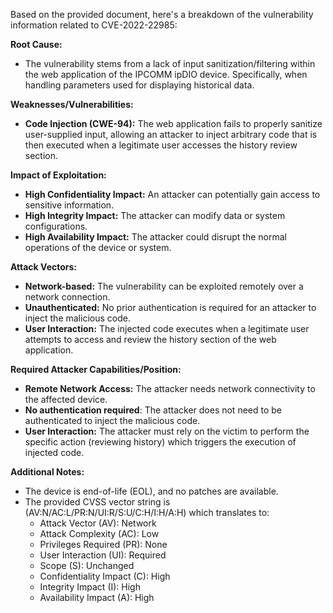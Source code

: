 Based on the provided document, here's a breakdown of the vulnerability information related to CVE-2022-22985:

**Root Cause:**
- The vulnerability stems from a lack of input sanitization/filtering within the web application of the IPCOMM ipDIO device. Specifically, when handling parameters used for displaying historical data.

**Weaknesses/Vulnerabilities:**
- **Code Injection (CWE-94):**  The web application fails to properly sanitize user-supplied input, allowing an attacker to inject arbitrary code that is then executed when a legitimate user accesses the history review section.

**Impact of Exploitation:**
- **High Confidentiality Impact:** An attacker can potentially gain access to sensitive information.
- **High Integrity Impact:**  The attacker can modify data or system configurations.
- **High Availability Impact:**  The attacker could disrupt the normal operations of the device or system.

**Attack Vectors:**
- **Network-based:** The vulnerability can be exploited remotely over a network connection.
- **Unauthenticated:** No prior authentication is required for an attacker to inject the malicious code.
- **User Interaction:**  The injected code executes when a legitimate user attempts to access and review the history section of the web application.

**Required Attacker Capabilities/Position:**
- **Remote Network Access:** The attacker needs network connectivity to the affected device.
- **No authentication required**: The attacker does not need to be authenticated to inject the malicious code.
- **User Interaction:** The attacker must rely on the victim to perform the specific action (reviewing history) which triggers the execution of injected code.

**Additional Notes:**
- The device is end-of-life (EOL), and no patches are available.
- The provided CVSS vector string is (AV:N/AC:L/PR:N/UI:R/S:U/C:H/I:H/A:H) which translates to:
    - Attack Vector (AV): Network
    - Attack Complexity (AC): Low
    - Privileges Required (PR): None
    - User Interaction (UI): Required
    - Scope (S): Unchanged
    - Confidentiality Impact (C): High
    - Integrity Impact (I): High
    - Availability Impact (A): High